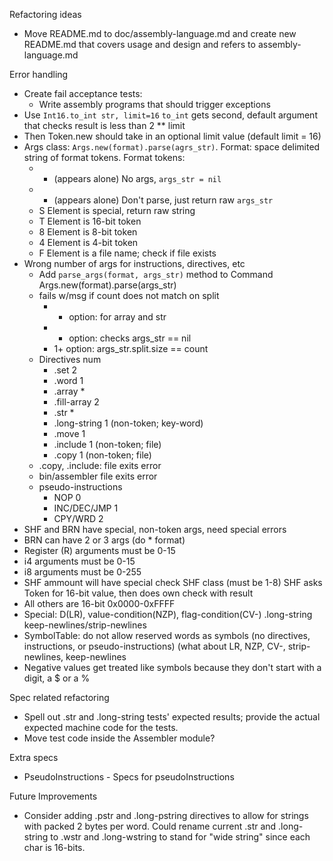Refactoring ideas

- Move README.md to doc/assembly-language.md and create new README.md
  that covers usage and design and refers to assembly-language.md

Error handling

- Create fail acceptance tests:
    - Write assembly programs that should trigger exceptions
- Use `Int16.to_int str, limit=16`
  `to_int` gets second, default argument that checks result is
  less than 2 ** limit
- Then Token.new should take in an optional limit value
  (default limit = 16)
- Args class:  `Args.new(format).parse(agrs_str)`.
  Format: space delimited string of format tokens.
  Format tokens:
    - - (appears alone) No args, `args_str = nil`
    - * (appears alone) Don't parse, just return raw `args_str`
    - S Element is special, return raw string
    - T Element is 16-bit token
    - 8 Element is 8-bit token
    - 4 Element is 4-bit token
    - F Element is a file name; check if file exists
- Wrong number of args for instructions, directives, etc
    - Add `parse_args(format, args_str)` method to Command
      Args.new(format).parse(args_str)
    - fails w/msg if count does not match on split
        - *   option:  for array and str
        - -   option:  checks args_str == nil
        - 1+  option:  args_str.split.size == count
    - Directives        num
        - .set          2
        - .word         1
        - .array        *
        - .fill-array   2
        - .str          *
        - .long-string  1 (non-token; key-word)
        - .move         1
        - .include      1 (non-token; file)
        - .copy         1 (non-token; file)
    - .copy, .include:  file exits error
    - bin/assembler     file exits error
    - pseudo-instructions
        - NOP           0
        - INC/DEC/JMP   1
        - CPY/WRD       2
- SHF and BRN have special, non-token args, need special errors
- BRN can have 2 or 3 args (do * format)
- Register (R) arguments must be 0-15
- i4 arguments must be 0-15
- i8 arguments must be 0-255
- SHF ammount will have special check SHF class (must be 1-8)
  SHF asks Token for 16-bit value, then does own check with result
- All others are 16-bit 0x0000-0xFFFF
- Special:  D(LR), value-condition(NZP), flag-condition(CV-)
  .long-string keep-newlines/strip-newlines
- SymbolTable:  do not allow reserved words as symbols
  (no directives, instructions, or pseudo-instructions)
  (what about LR, NZP, CV-, strip-newlines, keep-newlines
- Negative values get treated like symbols because they don't start
  with a digit, a $ or a %

Spec related refactoring

- Spell out .str and .long-string tests' expected results; provide
  the actual expected machine code for the tests.
- Move test code inside the Assembler module?

Extra specs

- PseudoInstructions - Specs for pseudoInstructions

Future Improvements

- Consider adding .pstr and .long-pstring directives to allow for
  strings with packed 2 bytes per word.
  Could rename current .str and .long-string to .wstr and .long-wstring
  to stand for "wide string" since each char is 16-bits.
